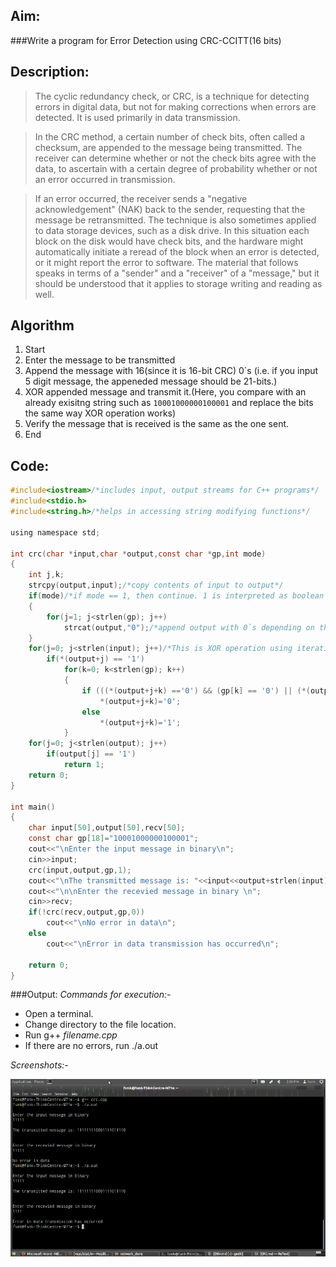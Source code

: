 ## Aim:
###Write a program for Error Detection using CRC-CCITT(16 bits)

## Description:

> The cyclic redundancy check, or CRC, is a technique for detecting     
errors in digital data, but not for making corrections when errors are detected. It is used primarily in data transmission. 

> In the CRC method, a certain number of check bits, often called a checksum, are appended to the message being transmitted. The receiver can determine whether or not the check bits agree with the data, to ascertain with a certain degree of probability whether or not an error occurred in transmission.

> If an error occurred, the receiver sends a "negative acknowledgement" (NAK) back to the sender, requesting that the message be retransmitted.
The technique is also sometimes applied to data storage devices, such as a disk drive. In this situation each block on the disk would have check bits, and the hardware might automatically initiate a reread of the block when an error is detected, or it might report the error to software. The material that follows speaks in terms of a "sender" and a "receiver" of a "message," but it should be understood that it applies to storage writing and reading as well.

> 	

## Algorithm
1. Start
2. Enter the message to be transmitted
3. Append the message with 16(since it is 16-bit CRC) 0`s (i.e. if you input 5 digit message, the appeneded message should be 21-bits.)
4. XOR appended message and transmit it.(Here, you compare with an already exisitng string such as `10001000000100001` and replace the bits the same way XOR operation works)
5. Verify the message that is received is the same as the one sent.
6. End 

## Code:

```c
#include<iostream>/*includes input, output streams for C++ programs*/
#include<stdio.h>
#include<string.h>/*helps in accessing string modifying functions*/

using namespace std;

int crc(char *input,char *output,const char *gp,int mode)
{
	int j,k;
	strcpy(output,input);/*copy contents of input to output*/
	if(mode)/*if mode == 1, then continue. 1 is interpreted as boolean value `TRUE`*/
	{
		for(j=1; j<strlen(gp); j++)
			strcat(output,"0");/*append output with 0`s depending on the length of gp. here it is 17*/
	}
	for(j=0; j<strlen(input); j++)/*This is XOR operation using iteration and comparison*/
		if(*(output+j) == '1')
			for(k=0; k<strlen(gp); k++)
			{
				if (((*(output+j+k) =='0') && (gp[k] == '0') ||	(*(output+j+k) == '1') && (gp[k] == '1')))
					*(output+j+k)='0';
				else
					*(output+j+k)='1';
			}
	for(j=0; j<strlen(output); j++)
		if(output[j] == '1')
			return 1;
	return 0;
}

int main()
{
	char input[50],output[50],recv[50];
	const char gp[18]="10001000000100001";
	cout<<"\nEnter the input message in binary\n";
	cin>>input;
	crc(input,output,gp,1);
	cout<<"\nThe transmitted message is: "<<input<<output+strlen(input)<<"\n";
	cout<<"\n\nEnter the recevied message in binary \n";
	cin>>recv;
	if(!crc(recv,output,gp,0))
		cout<<"\nNo error in data\n";
	else
		cout<<"\nError in data transmission has occurred\n";

	return 0;
}

```

###Output:
*Commands for execution:-*

* Open a terminal.
* Change directory to the file location.
* Run g++ *filename.cpp* 
* If there are no errors, run ./a.out

*Screenshots:-*

![ScreenShot of output](crc.png)
